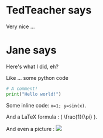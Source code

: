 
TedTeacher says
===============

Very nice ...

Jane says
=========
Here's what I did, eh?

Like ... some python code

```python
# A comment!
print("Hello world!")

```

Some inline code: `x=1; y=sin(x)`. 

And a LaTeX formula : \( \frac{1}{\pi} \).

And even a picture : <img src="1.attachments/pic2.png">
